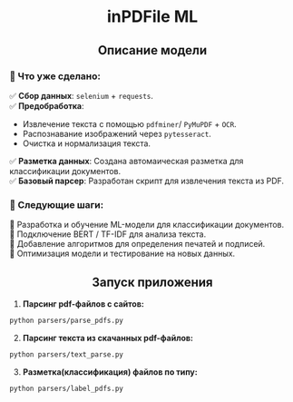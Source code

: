 <h1 style="text-align: center;">inPDFile ML</h1>

<h2 style="text-align: center;">Описание модели</h2>


### 📌 Что уже сделано:  
✅ **Сбор данных**: `selenium` + `requests`.  
✅ **Предобработка**:  
   - Извлечение текста с помощью `pdfminer`/ `PyMuPDF` + `OCR`.  
   - Распознавание изображений через `pytesseract`.  
   - Очистка и нормализация текста.

✅ **Разметка данных**: Создана автомаическая разметка для классификации документов.  
✅ **Базовый парсер**: Разработан скрипт для извлечения текста из PDF.

### 🔄 Следующие шаги:  
🔹 Разработка и обучение ML-модели для классификации документов.  
🔹 Подключение BERT / TF-IDF для анализа текста.  
🔹 Добавление алгоритмов для определения печатей и подписей.  
🔹 Оптимизация модели и тестирование на новых данных. 

<h2 style="text-align: center;">Запуск приложения</h2>

1. **Парсинг pdf-файлов с сайтов:**

```bash
python parsers/parse_pdfs.py
```

2. **Парсинг текста из скачанных pdf-файлов:**

```bash
python parsers/text_parse.py
```

3. **Разметка(классификация) файлов по типу:**

```bash
python parsers/label_pdfs.py
```

